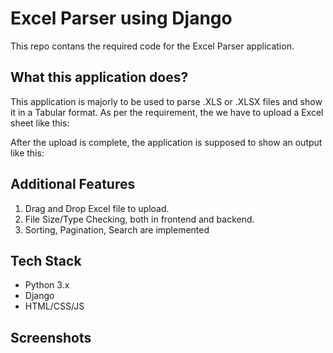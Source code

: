 # Excel Parser using Django
This repo contans the required code for the Excel Parser application.

## What this application does?
This application is majorly to be used to parse .XLS or .XLSX files and show it in a Tabular format. As per the requirement, the we have to upload a Excel sheet like this:

After the upload is complete, the application is supposed to show an output like this:

## Additional Features
1. Drag and Drop Excel file to upload.
2. File Size/Type Checking, both in frontend and backend.
3. Sorting, Pagination, Search are implemented

## Tech Stack
- Python 3.x
- Django
- HTML/CSS/JS

## Screenshots